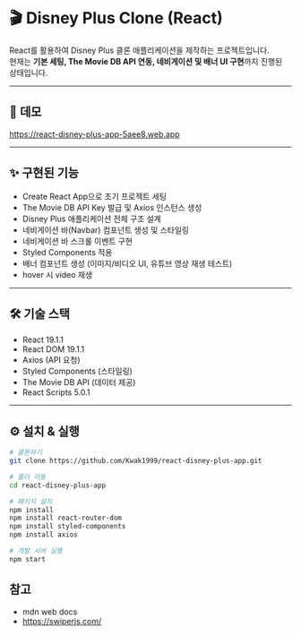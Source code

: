 # 🎬 Disney Plus Clone (React)

React를 활용하여 Disney Plus 클론 애플리케이션을 제작하는 프로젝트입니다.  
현재는 **기본 세팅, The Movie DB API 연동, 네비게이션 및 배너 UI 구현**까지 진행된 상태입니다.  

---

## 🚀 데모
https://react-disney-plus-app-5aee8.web.app


---

## ✨ 구현된 기능
- Create React App으로 초기 프로젝트 세팅
- The Movie DB API Key 발급 및 Axios 인스턴스 생성
- Disney Plus 애플리케이션 전체 구조 설계
- 네비게이션 바(Navbar) 컴포넌트 생성 및 스타일링
- 네비게이션 바 스크롤 이벤트 구현
- Styled Components 적용
- 배너 컴포넌트 생성 (이미지/비디오 UI, 유튜브 영상 재생 테스트)
- hover 시 video 재생

---
## 🛠 기술 스택

- React 19.1.1
- React DOM 19.1.1
- Axios (API 요청)
- Styled Components (스타일링)
- The Movie DB API (데이터 제공)
- React Scripts 5.0.1

---

## ⚙️ 설치 & 실행

```bash
# 클론하기
git clone https://github.com/Kwak1999/react-disney-plus-app.git

# 폴더 이동
cd react-disney-plus-app

# 패키지 설치
npm install
npm install react-router-dom
npm install styled-components
npm install axios

# 개발 서버 실행
npm start
```
## 참고
- mdn web docs
- https://swiperjs.com/